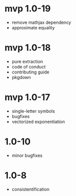 # mvp 1.0-19

- remove mathjax dependency
- approximate equality


# mvp 1.0-18

- pure extraction
- code of conduct
- contributing guide
- pkgdown

# mvp 1.0-17

- single-letter symbols
- bugfixes
- vectorized exponentiation

# 1.0-10

- minor bugfixes

# 1.0-8

- consistentification

